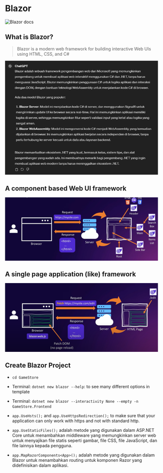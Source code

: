# Blazor
![Blazor docs](https://dotnet.microsoft.com/en-us/apps/aspnet/web-apps/blazor)

## What is Blazor?
> Blazor is a modern web framework for building interactive Web UIs using HTML, CSS, and C#

![Image](./images/04-definition-blazor-gpt.png) 

## A component based Web UI framework
![Image](./images/02-component-based.png)

## A single page application (like) framework
![Image](./images/03-spa.png)

## Create Blazor Project
* `cd GameStore`
* Terminal: `dotnet new blazor --help`: to see many different options in template
* Terminal: `dotnet new blazor --interactivity None --empty -n GameStore.Frontend`


* `app.UseHsts();` and `app.UseHttpsRedirection();` to make sure that your application can only work with https and not with standard http.
* `app.UseStaticFiles();` adalah metode yang digunakan dalam ASP.NET Core untuk menambahkan middleware yang memungkinkan server web untuk menyajikan file statis seperti gambar, file CSS, file JavaScript, dan file lainnya kepada pengguna.
* `app.MapRazorComponents<App>();` adalah metode yang digunakan dalam Blazor untuk menambahkan routing untuk komponen Razor yang didefinisikan dalam aplikasi.